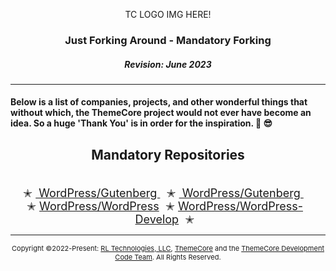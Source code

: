 <style>
.forkList {
    width: 98%;
    display: inline-block;
    text-align: center;
    font-size: 18px;
    margin-right: auto;
    margin-left: auto;
    
}
</style>
<p align="center">TC LOGO IMG HERE!</p>

### <p align="center">Just Forking Around - Mandatory Forking</p>
##### <p align="center">Revision: June 2023</p>
### <p align="center"></p>

---

#### Below is a list of companies, projects, and other wonderful things that without which, the ThemeCore project would not ever have become an idea. So a huge 'Thank You' is in order for the inspiration.  :metal: :sunglasses:


## <p align="center">Mandatory Repositories</p>

<br>
<div class="forkList">
✭&nbsp;<a href="https://github.com/WordPress/gutenberg" target="">&nbsp;WordPress/Gutenberg </a>&nbsp;
✭&nbsp;<a href="https://github.com/WordPress/gutenberg" target="">&nbsp;WordPress/Gutenberg </a>&nbsp;
✭&nbsp;<a href="https://github.com/WordPress/WordPress" target="">WordPress/WordPress</a>&nbsp;
✭&nbsp;<a href="https://github.com/WordPress/WordPress-Develop" target="">WordPress/WordPress-Develop</a>&nbsp;
✭
</div>
            
---
<p align="center" style="font-size: 11px;"> Copyright ©2022-Present: <a href="https://rltechs.com">RL Technologies, LLC</a>, <a href="https://themecore.org">ThemeCore</a> and the <a href="mailto:codeteam@themecore.org">ThemeCore Development Code Team</a>. All Rights Reserved. </p>